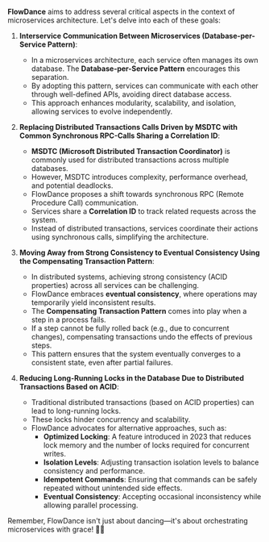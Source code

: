 **FlowDance** aims to address several critical aspects in the context of microservices architecture. Let's delve into each of these goals:

1. **Interservice Communication Between Microservices (Database-per-Service Pattern)**:
    - In a microservices architecture, each service often manages its own database. The **Database-per-Service Pattern** encourages this separation.
    - By adopting this pattern, services can communicate with each other through well-defined APIs, avoiding direct database access.
    - This approach enhances modularity, scalability, and isolation, allowing services to evolve independently.

2. **Replacing Distributed Transactions Calls Driven by MSDTC with Common Synchronous RPC-Calls Sharing a Correlation ID**:
    - **MSDTC (Microsoft Distributed Transaction Coordinator)** is commonly used for distributed transactions across multiple databases.
    - However, MSDTC introduces complexity, performance overhead, and potential deadlocks.
    - FlowDance proposes a shift towards synchronous RPC (Remote Procedure Call) communication.
    - Services share a **Correlation ID** to track related requests across the system.
    - Instead of distributed transactions, services coordinate their actions using synchronous calls, simplifying the architecture.

3. **Moving Away from Strong Consistency to Eventual Consistency Using the Compensating Transaction Pattern**:
    - In distributed systems, achieving strong consistency (ACID properties) across all services can be challenging.
    - FlowDance embraces **eventual consistency**, where operations may temporarily yield inconsistent results.
    - The **Compensating Transaction Pattern** comes into play when a step in a process fails.
    - If a step cannot be fully rolled back (e.g., due to concurrent changes), compensating transactions undo the effects of previous steps.
    - This pattern ensures that the system eventually converges to a consistent state, even after partial failures.

4. **Reducing Long-Running Locks in the Database Due to Distributed Transactions Based on ACID**:
    - Traditional distributed transactions (based on ACID properties) can lead to long-running locks.
    - These locks hinder concurrency and scalability.
    - FlowDance advocates for alternative approaches, such as:
        - **Optimized Locking**: A feature introduced in 2023 that reduces lock memory and the number of locks required for concurrent writes.
        - **Isolation Levels**: Adjusting transaction isolation levels to balance consistency and performance.
        - **Idempotent Commands**: Ensuring that commands can be safely repeated without unintended side effects.
        - **Eventual Consistency**: Accepting occasional inconsistency while allowing parallel processing.

Remember, FlowDance isn't just about dancing—it's about orchestrating microservices with grace! 🕺💃
